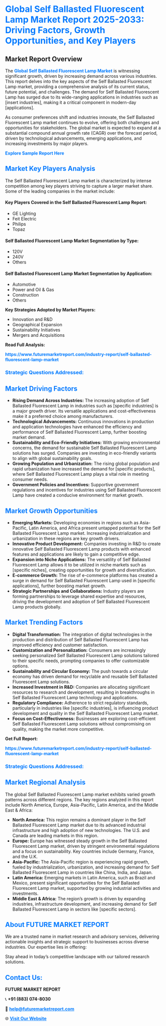 <h1 style="color: #007BFF;">Global Self Ballasted Fluorescent Lamp Market Report 2025-2033: Driving Factors, Growth Opportunities, and Key Players</h1>

<section id="overview">
<h2>Market Report Overview</h2>
<p>The <a href="https://www.futuremarketreport.com/industry-report/self-ballasted-fluorescent-lamp-market" style="color: #007BFF; text-decoration: none;"><strong>Global Self Ballasted Fluorescent Lamp Market</strong></a> is witnessing significant growth, driven by increasing demand across various industries. This report delves into the key aspects of the Self Ballasted Fluorescent Lamp market, providing a comprehensive analysis of its current status, future potential, and challenges. The demand for Self Ballasted Fluorescent Lamp has surged due to its wide-ranging applications in industries such as [insert industries], making it a critical component in modern-day [applications].</p>
<p>As consumer preferences shift and industries innovate, the Self Ballasted Fluorescent Lamp market continues to evolve, offering both challenges and opportunities for stakeholders. The global market is expected to expand at a substantial compound annual growth rate (CAGR) over the forecast period, driven by technological advancements, emerging applications, and increasing investments by major players.</p>
</section>

<section id="overview">
<p><a href="https://www.futuremarketreport.com/request-sample/reportId=75166" style="color: #007BFF; text-decoration: none;"><strong>Explore Sample Report Here</strong></a></p>
</section>

<section id="key-players">
<h2 style="color: #007BFF;">Market Key Players Analysis</h2>
<p>The Self Ballasted Fluorescent Lamp market is characterized by intense competition among key players striving to capture a larger market share. Some of the leading companies in the market include:</p>
<h4>Key Players Covered in the Self Ballasted Fluorescent Lamp Report:</h4>
<ul><li>GE Lighting</li><li>Feit Electric</li><li>Philips</li><li>Topaz</li></ul>
<h4>Self Ballasted Fluorescent Lamp Market Segmentation by Type:</h4>
<ul><li>120V</li><li>240V</li><li>Others</li></ul>

<h4>Self Ballasted Fluorescent Lamp Market Segmentation by Application:</h4>
<ul><li>Automotive</li><li>Power and Oil &amp; Gas</li><li>Construction</li><li>Others</li></ul>
<p><strong>Key Strategies Adopted by Market Players:</strong></p>
<ul>
<li>Innovation and R&D</li>
<li>Geographical Expansion</li>
<li>Sustainability Initiatives</li>
<li>Mergers and Acquisitions</li>
</ul>
</section>

<section>
<p><strong>Read Full Analysis: </strong></p><a href="https://www.futuremarketreport.com/industry-report/self-ballasted-fluorescent-lamp-market" style="color: #007BFF; text-decoration: none;"><strong>https://www.futuremarketreport.com/industry-report/self-ballasted-fluorescent-lamp-market</strong></a>
<h3 style="color: #007BFF;">Strategic Questions Addressed:</h3>
</section>

<section id="driving-factors">
<h2 style="color: #007BFF;">Market Driving Factors</h2>
<ul>
<li><strong>Rising Demand Across Industries:</strong> The increasing adoption of Self Ballasted Fluorescent Lamp in industries such as [specific industries] is a major growth driver. Its versatile applications and cost-effectiveness make it a preferred choice among manufacturers.</li>
<li><strong>Technological Advancements:</strong> Continuous innovations in production and application technologies have enhanced the efficiency and performance of Self Ballasted Fluorescent Lamp, further boosting market demand.</li>
<li><strong>Sustainability and Eco-Friendly Initiatives:</strong> With growing environmental concerns, the demand for sustainable Self Ballasted Fluorescent Lamp solutions has surged. Companies are investing in eco-friendly variants to align with global sustainability goals.</li>
<li><strong>Growing Population and Urbanization:</strong> The rising global population and rapid urbanization have increased the demand for [specific products], where Self Ballasted Fluorescent Lamp plays a vital role in meeting consumer needs.</li>
<li><strong>Government Policies and Incentives:</strong> Supportive government regulations and incentives for industries using Self Ballasted Fluorescent Lamp have created a conducive environment for market growth.</li>
</ul>
</section>

<section id="growth-opportunities">
<h2 style="color: #007BFF;">Market Growth Opportunities</h2>
<ul>
<li><strong>Emerging Markets:</strong> Developing economies in regions such as Asia-Pacific, Latin America, and Africa present untapped potential for the Self Ballasted Fluorescent Lamp market. Increasing industrialization and urbanization in these regions are key growth drivers.</li>
<li><strong>Innovative Product Development:</strong> Companies investing in R&D to create innovative Self Ballasted Fluorescent Lamp products with enhanced features and applications are likely to gain a competitive edge.</li>
<li><strong>Expansion into Niche Applications:</strong> The versatility of Self Ballasted Fluorescent Lamp allows it to be utilized in niche markets such as [specific niches], creating opportunities for growth and diversification.</li>
<li><strong>E-commerce Growth:</strong> The rise of e-commerce platforms has created a surge in demand for Self Ballasted Fluorescent Lamp used in [specific applications], further boosting market growth.</li>
<li><strong>Strategic Partnerships and Collaborations:</strong> Industry players are forming partnerships to leverage shared expertise and resources, driving the development and adoption of Self Ballasted Fluorescent Lamp products globally.</li>
</ul>
</section>

<section id="trending-factors">
<h2 style="color: #007BFF;">Market Trending Factors</h2>
<ul>
<li><strong>Digital Transformation:</strong> The integration of digital technologies in the production and distribution of Self Ballasted Fluorescent Lamp has improved efficiency and customer satisfaction.</li>
<li><strong>Customization and Personalization:</strong> Consumers are increasingly seeking personalized Self Ballasted Fluorescent Lamp solutions tailored to their specific needs, prompting companies to offer customizable options.</li>
<li><strong>Sustainability and Circular Economy:</strong> The push towards a circular economy has driven demand for recyclable and reusable Self Ballasted Fluorescent Lamp solutions.</li>
<li><strong>Increased Investment in R&D:</strong> Companies are allocating significant resources to research and development, resulting in breakthroughs in Self Ballasted Fluorescent Lamp technology and applications.</li>
<li><strong>Regulatory Compliance:</strong> Adherence to strict regulatory standards, particularly in industries like [specific industries], is influencing product development and quality in the Self Ballasted Fluorescent Lamp market.</li>
<li><strong>Focus on Cost-Effectiveness:</strong> Businesses are exploring cost-efficient Self Ballasted Fluorescent Lamp solutions without compromising on quality, making the market more competitive.</li>
</ul>
</section>

<section>
<p><strong>Get Full Report: </strong></p><a href="https://www.futuremarketreport.com/industry-report/self-ballasted-fluorescent-lamp-market" style="color: #007BFF; text-decoration: none;"><strong>https://www.futuremarketreport.com/industry-report/self-ballasted-fluorescent-lamp-market</strong></a>
<h3 style="color: #007BFF;">Strategic Questions Addressed:</h3>
</section>


<section id="regional-analysis">
<h2 style="color: #007BFF;">Market Regional Analysis</h2>
<p>The global Self Ballasted Fluorescent Lamp market exhibits varied growth patterns across different regions. The key regions analyzed in this report include North America, Europe, Asia-Pacific, Latin America, and the Middle East & Africa:</p>
<ul>
<li><strong>North America:</strong> This region remains a dominant player in the Self Ballasted Fluorescent Lamp market due to its advanced industrial infrastructure and high adoption of new technologies. The U.S. and Canada are leading markets in this region.</li>
<li><strong>Europe:</strong> Europe has witnessed steady growth in the Self Ballasted Fluorescent Lamp market, driven by stringent environmental regulations and a focus on sustainability. Key countries include Germany, France, and the U.K.</li>
<li><strong>Asia-Pacific:</strong> The Asia-Pacific region is experiencing rapid growth, fueled by industrialization, urbanization, and increasing demand for Self Ballasted Fluorescent Lamp in countries like China, India, and Japan.</li>
<li><strong>Latin America:</strong> Emerging markets in Latin America, such as Brazil and Mexico, present significant opportunities for the Self Ballasted Fluorescent Lamp market, supported by growing industrial activities and investments.</li>
<li><strong>Middle East & Africa:</strong> The region’s growth is driven by expanding industries, infrastructure development, and increasing demand for Self Ballasted Fluorescent Lamp in sectors like [specific sectors].</li>
</ul>
</section>

<footer>
<h2 style="color: #007BFF;">About FUTURE MARKET REPORT</h2>
<p>We are a trusted name in market research and advisory services, delivering actionable insights and strategic support to businesses across diverse industries. Our expertise lies in offering:</p>

<p>Stay ahead in today’s competitive landscape with our tailored research solutions.</p>

<h2 style="color: #007BFF;">Contact Us:</h2>
<p><strong>FUTURE MARKET REPORT</strong></p>
<p>📞 <strong>+91 (883) 074-8030</strong></p>
<p>📧 <strong><a href="mailto:help@futuremarketreport.com" style="color: #007BFF;">help@futuremarketreport.com</a></strong></p>
<p>🌐 <strong><a href="https://www.futuremarketreport.com/" style="color: #007BFF;">Visit Our Website</a></strong></p>
</footer>